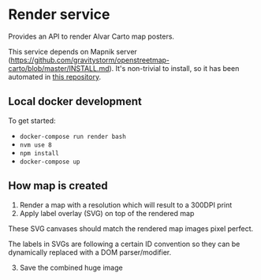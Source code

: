 # Render service

Provides an API to render Alvar Carto map posters.

This service depends on Mapnik server (https://github.com/gravitystorm/openstreetmap-carto/blob/master/INSTALL.md).
It's non-trivial to install, so it
has been automated in [this repository](https://github.com/kimmobrunfeldt/alvarcarto-map-server).

## Local docker development

To get started:

* `docker-compose run render bash`
* `nvm use 8`
* `npm install`
* `docker-compose up`


## How map is created

1. Render a map with a resolution which will result to a 300DPI print
2. Apply label overlay (SVG) on top of the rendered map

  These SVG canvases should match the rendered map images pixel perfect.

  The labels in SVGs are following a certain ID convention so they can be
  dynamically replaced with a DOM parser/modifier.

3. Save the combined huge image


